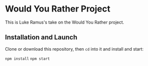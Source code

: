 # Would You Rather Project

This is Luke Ramus's take on the Would You Rather project.

## Installation and Launch

Clone or download this repository, then `cd` into it and install and start:

```npm install```
```npm start```
